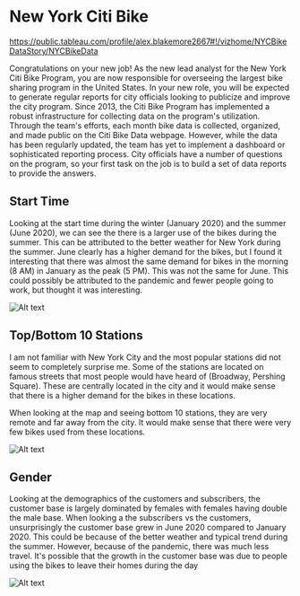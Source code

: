# New York Citi Bike

https://public.tableau.com/profile/alex.blakemore2667#!/vizhome/NYCBikeDataStory/NYCBikeData


Congratulations on your new job! As the new lead analyst for the New York Citi Bike Program, you are now responsible for overseeing the largest bike sharing program in the United States. In your new role, you will be expected to generate regular reports for city officials looking to publicize and improve the city program.
Since 2013, the Citi Bike Program has implemented a robust infrastructure for collecting data on the program's utilization. Through the team's efforts, each month bike data is collected, organized, and made public on the Citi Bike Data webpage.
However, while the data has been regularly updated, the team has yet to implement a dashboard or sophisticated reporting process. City officials have a number of questions on the program, so your first task on the job is to build a set of data reports to provide the answers.

## Start Time
Looking at the start time during the winter (January 2020) and the summer (June 2020), we can see the there is a larger use of the bikes during the summer. This can be attributed to the better weather for New York during the summer. June clearly has a higher demand for the bikes, but I found it interesting that there was almost the same demand for bikes in the morning (8 AM) in January as the peak (5 PM). This was not the same for June. This could possibly be attributed to the pandemic and fewer people going to work, but thought it was interesting.

![Alt text](/Tableau_Challenge/Images/times.png?raw=true "Optional Title")

## Top/Bottom 10 Stations
I am not familiar with New York City and the most popular stations did not seem to completely surprise me. Some of the stations are located on famous streets that most people would have heard of (Broadway, Pershing Square). These are centrally located in the city and it would make sense that there is a higher demand for the bikes in these locations.

When looking at the map and seeing bottom 10 stations, they are very remote and far away from the city. It would make sense that there were very few bikes used from these locations.

![Alt text](/Tableau_Challenge/Images/stations.png?raw=true "Optional Title")

## Gender
Looking at the demographics of the customers and subscribers, the customer base is largely dominated by females with females having double the male base. When looking a the subscribers vs the customers, unsurprisingly the customer base grew in June 2020 compared to January 2020. This could be because of the better weather and typical trend during the summer. However, because of the pandemic, there was much less travel. It's possible that the growth in the customer base was due to people using the bikes to leave their homes during the day 

![Alt text](/Tableau_Challenge/Images/gender.png?raw=true "Optional Title")



